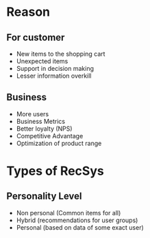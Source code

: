 # Reason
## For customer
- New items to the shopping cart
- Unexpected items
- Support in decision making
- Lesser information overkill
## Business
- More users
- Business Metrics
- Better loyalty (NPS)
- Competitive Advantage
- Optimization of product range

# Types of RecSys
## Personality Level
- Non personal (Common items for all)
- Hybrid (recommendations for user groups)
- Personal (based on data of some exact user)